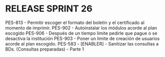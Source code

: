 # RELEASE SPRINT 26
PES-813 - Permitir escoger el formato del boletin y el certificado al momento de imprimir.
PES-902 - Autoinstalar los módulos acorde al plan escogido
PES-906 - Después de un tiempo limite pedirle que pague o se desactiva la institución
PES-903 - Poner un limite de creación de usuarios acorde al plan escogido.
PES-583 - [ENABLER] - Sanitizar las consultas a BDs. (Consultas preparadas) - Parte 1